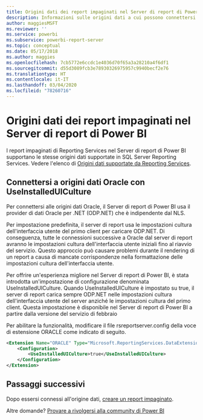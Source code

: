 ```yaml
---
title: Origini dati dei report impaginati nel Server di report di Power BI
description: Informazioni sulle origini dati a cui possono connettersi i report impaginati (con estensione rdl) nel Server di report di Power BI.
author: maggiesMSFT
ms.reviewer: ''
ms.service: powerbi
ms.subservice: powerbi-report-server
ms.topic: conceptual
ms.date: 05/17/2018
ms.author: maggies
ms.openlocfilehash: 7cb5772e6ccdc1e4036d70f65a3a28210a4f6df1
ms.sourcegitcommit: d55d3089fcb3e78930326975957c9940becf2e76
ms.translationtype: HT
ms.contentlocale: it-IT
ms.lasthandoff: 03/04/2020
ms.locfileid: "78260716"
---
```

# <a name="paginated-report-data-sources--in-power-bi-report-server"></a>Origini dati dei report impaginati nel Server di report di Power BI
I report impaginati di Reporting Services nel Server di report di Power BI supportano le stesse origini dati supportate in SQL Server Reporting Services. Vedere l'elenco di [Origini dati supportate da Reporting Services](https://docs.microsoft.com/sql/reporting-services/report-data/data-sources-supported-by-reporting-services-ssrs).

## <a name="connect-to-oracle-data-sources-with-useinstalleduiculture"></a>Connettersi a origini dati Oracle con UseInstalledUICulture

Per connettersi alle origini dati Oracle, il Server di report di Power BI usa il provider di dati Oracle per .NET (ODP.NET) che è indipendente dal NLS.

Per impostazione predefinita, il server di report usa le impostazioni cultura dell'interfaccia utente del primo client per caricare ODP.NET.  Di conseguenza, tutte le connessioni successive a Oracle dal server di report avranno le impostazioni cultura dell'interfaccia utente iniziali fino al riavvio del servizio.  Questo approccio può causare problemi durante il rendering di un report a causa di mancate corrispondenze nella formattazione delle impostazioni cultura dell'interfaccia utente.

Per offrire un'esperienza migliore nel Server di report di Power BI, è stata introdotta un'impostazione di configurazione denominata UseInstalledUICulture. Quando UseInstalledUICulture è impostato su true, il server di report carica sempre ODP.NET nelle impostazioni cultura dell'interfaccia utente del server anziché le impostazioni cultura del primo client.
Questa impostazione è disponibile nel Server di report di Power BI a partire dalla versione del servizio di febbraio

Per abilitare la funzionalità, modificare il file rsreportserver.config della voce di estensione ORACLE come indicato di seguito.
```xml
<Extension Name="ORACLE" Type="Microsoft.ReportingServices.DataExtensions.OracleClientConnectionWrapper,Microsoft.ReportingServices.DataExtensions">
    <Configuration>
        <UseInstalledUICulture>true</UseInstalledUICulture>
    </Configuration>
</Extension>
```

## <a name="next-steps"></a>Passaggi successivi
Dopo essersi connessi all'origine dati, [creare un report impaginato](quickstart-create-paginated-report.md).  


Altre domande? [Provare a rivolgersi alla community di Power BI](https://community.powerbi.com/)
